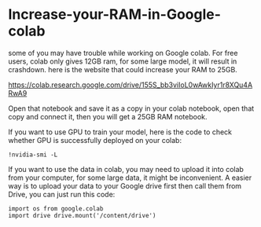 # Increase-your-RAM-in-Google-colab
some of you may have trouble while working on Google colab. For free users, colab only gives 12GB ram, for some large model, it will result in crashdown. here is the website that could increase your RAM to 25GB.  

https://colab.research.google.com/drive/155S_bb3viIoL0wAwkIyr1r8XQu4ARwA9  

Open that notebook and save it as a copy in your colab notebook, open that copy and connect it, then you will get a 25GB RAM notebook.    

If you want to use GPU to train your model, here is the code to check whether GPU is successfully deployed on your colab:  

```!nvidia-smi -L``` 

If you want to use the data in colab, you may need to upload it into colab from your computer, for some large data, it might be inconvenient. 
A easier way is to upload your data to your Google drive first then call them from Drive, you can just run this code:  

```
import os from google.colab 
import drive drive.mount('/content/drive')
```
